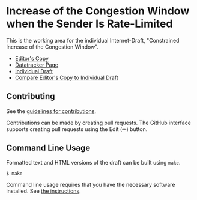 # Increase of the Congestion Window when the Sender Is Rate-Limited

This is the working area for the individual Internet-Draft, "Constrained Increase of the Congestion Window".

* [Editor's Copy](https://mwelzl.github.io/draft-ccwg-constrained-increase/#go.draft-welzl-ccwg-constrained-increase.html)
* [Datatracker Page](https://datatracker.ietf.org/doc/draft-welzl-ccwg-constrained-increase)
* [Individual Draft](https://datatracker.ietf.org/doc/html/draft-welzl-ccwg-constrained-increase)
* [Compare Editor's Copy to Individual Draft](https://mwelzl.github.io/draft-ccwg-constrained-increase/#go.draft-welzl-ccwg-constrained-increase.diff)


## Contributing

See the
[guidelines for contributions](https://github.com/mwelzl/draft-ccwg-constrained-increase/blob/main/CONTRIBUTING.md).

Contributions can be made by creating pull requests.
The GitHub interface supports creating pull requests using the Edit (✏) button.


## Command Line Usage

Formatted text and HTML versions of the draft can be built using `make`.

```sh
$ make
```

Command line usage requires that you have the necessary software installed.  See
[the instructions](https://github.com/martinthomson/i-d-template/blob/main/doc/SETUP.md).

